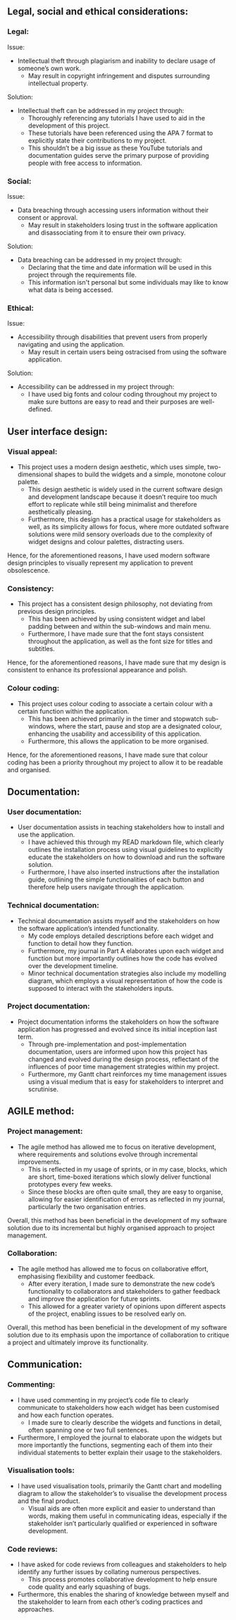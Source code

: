 ## Legal, social and ethical considerations:


### Legal:

Issue:



* Intellectual theft through plagiarism and inability to declare usage of someone’s own work.
    * May result in copyright infringement and disputes surrounding intellectual property.

Solution:



* Intellectual theft can be addressed in my project through:
    * Thoroughly referencing any tutorials I have used to aid in the development of this project. 
    * These tutorials have been referenced using the APA 7 format to explicitly state their contributions to my project. 
    * This shouldn’t be a big issue as these YouTube tutorials and documentation guides serve the primary purpose of providing people with free access to information.


### Social:

Issue:



* Data breaching through accessing users information without their consent or approval.
    * May result in stakeholders losing trust in the software application and disassociating from it to ensure their own privacy.	

Solution:



* Data breaching can be addressed in my project through:
    * Declaring that the time and date information will be used in this project through the requirements file. 
    * This information isn't personal but some individuals may like to know what data is being accessed.


### Ethical:

Issue:



* Accessibility through disabilities that prevent users from properly navigating and using the application.
    * May result in certain users being ostracised from using the software application.

Solution:



* Accessibility can be addressed in my project through:
    * I have used big fonts and colour coding throughout my project to make sure buttons are easy to read and their purposes are well-defined.


## User interface design:


### Visual appeal:



* This project uses a modern design aesthetic, which uses simple, two-dimensional shapes to build the widgets and a simple, monotone colour palette.
    * This design aesthetic is widely used in the current software design and development landscape because it doesn’t require too much effort to replicate while still being minimalist and therefore aesthetically pleasing.
    * Furthermore, this design has a practical usage for stakeholders as well, as its simplicity allows for focus, where more outdated software solutions were mild sensory overloads due to the complexity of widget designs and colour palettes, distracting users.

Hence, for the aforementioned reasons, I have used modern software design principles to visually represent my application to prevent obsolescence.


### Consistency:



* This project has a consistent design philosophy, not deviating from previous design principles.
    * This has been achieved by using consistent widget and label padding between and within the sub-windows and main menu. 
    * Furthermore, I have made sure that the font stays consistent throughout the application, as well as the font size for titles and subtitles.

Hence, for the aforementioned reasons, I have made sure that my design is consistent to enhance its professional appearance and polish.


### Colour coding:



* This project uses colour coding to associate a certain colour with a certain function within the application.
    * This has been achieved primarily in the timer and stopwatch sub-windows, where the start, pause and stop are a designated colour, enhancing the usability and accessibility of this application.
    * Furthermore, this allows the application to be more organised. 

Hence, for the aforementioned reasons, I have made sure that colour coding has been a priority throughout my project to allow it to be readable and organised.


## Documentation:


### User documentation:



* User documentation assists in teaching stakeholders how to install and use the application.
    * I have achieved this through my READ markdown file, which clearly outlines the installation process using visual guidelines to explicitly educate the stakeholders on how to download and run the software solution.
    * Furthermore, I have also inserted instructions after the installation guide, outlining the simple functionalities of each button and therefore help users navigate through the application.


### Technical documentation:



* Technical documentation assists myself and the stakeholders on how the software application’s intended functionality.
    * My code employs detailed descriptions before each widget and function to detail how they function.
    * Furthermore, my journal in Part A elaborates upon each widget and function but more importantly outlines how the code has evolved over the development timeline. 
    * Minor technical documentation strategies also include my modelling diagram, which employs a visual representation of how the code is supposed to interact with the stakeholders inputs.


### Project documentation:



* Project documentation informs the stakeholders on how the software application has progressed and evolved since its initial inception last term. 
    * Through pre-implementation and post-implementation documentation, users are informed upon how this project has changed and evolved during the design process, reflectant of the influences of poor time management strategies within my project.
    * Furthermore, my Gantt chart reinforces my time management issues using a visual medium that is easy for stakeholders to interpret and scrutinise.


## AGILE method:


### Project management:



* The agile method has allowed me to focus on iterative development, where requirements and solutions evolve through incremental improvements.
    * This is reflected in my usage of sprints, or in my case, blocks, which are short, time-boxed iterations which slowly deliver functional prototypes every few weeks.
    * Since these blocks are often quite small, they are easy to organise, allowing for easier identification of errors as reflected in my journal, particularly the two organisation entries.

Overall, this method has been beneficial in the development of my software solution due to its incremental but highly organised approach to project management.


### Collaboration:



* The agile method has allowed me to focus on collaborative effort, emphasising flexibility and customer feedback.
    * After every iteration, I made sure to demonstrate the new code’s functionality to collaborators and stakeholders to gather feedback and improve the application for future sprints.
    * This allowed for a greater variety of opinions upon different aspects of the project, enabling issues to be resolved early on.

Overall, this method has been beneficial in the development of my software solution due to its emphasis upon the importance of collaboration to critique a project and ultimately improve its functionality.


## Communication:


### Commenting:



* I have used commenting in my project’s code file to clearly communicate to stakeholders how each widget has been customised and how each function operates.
    * I made sure to clearly describe the widgets and functions in detail, often spanning one or two full sentences. 
* Furthermore, I employed the journal to elaborate upon the widgets but more importantly the functions, segmenting each of them into their individual statements to better explain their usage to the stakeholders.


### Visualisation tools:



* I have used visualisation tools, primarily the Gantt chart and modelling diagram to allow the stakeholder’s to visualise the development process and the final product. 
    * Visual aids are often more explicit and easier to understand than words, making them useful in communicating ideas, especially if the stakeholder isn’t particularly qualified or experienced in software development.


### Code reviews:



* I have asked for code reviews from colleagues and stakeholders to help identify any further issues by collating numerous perspectives.
    * This process promotes collaborative development to help ensure code quality and early squashing of bugs.
* Furthermore, this enables the sharing of knowledge between myself and the stakeholder to learn from each other’s coding practices and approaches.
